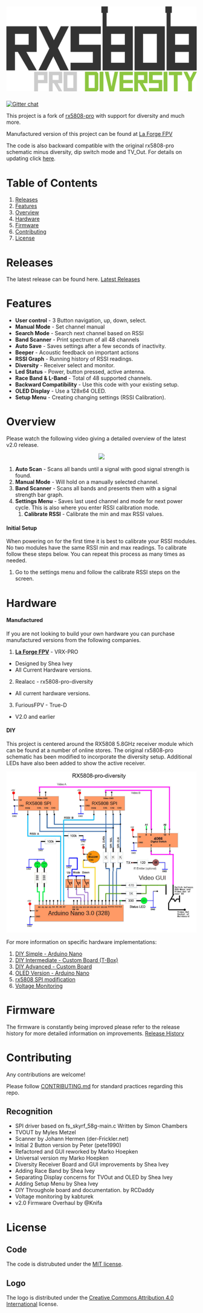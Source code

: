 # ![Logo](media/logo.png)

[![Gitter chat](https://badges.gitter.im/gitterHQ/gitter.png)](https://gitter.im/rx5808-pro-diversity/)

This project is a fork of [rx5808-pro](https://code.google.com/p/rx5808-pro/) with support for diversity and much more.

Manufactured version of this project can be found at [La Forge FPV](www.laforgefpv.com)

The code is also backward compatible with the original rx5808-pro schematic minus diversity, dip switch mode and TV_Out. For details on updating click [here](/docs/diy-arduino-nano.md).

# Table of Contents
1. [Releases](#releases)
2. [Features](#features)
3. [Overview](#overview)
4. [Hardware](#hardware)
5. [Firmware](#firmware)
6. [Contributing](#contributing)
7. [License](#license)


# Releases
The latest release can be found here. [Latest Releases](/releases)

# Features
- **User control** - 3 Button navigation, up, down, select.
- **Manual Mode** - Set channel manual
- **Search Mode** - Search next channel based on RSSI
- **Band Scanner** - Print spectrum of all 48 channels
- **Auto Save** - Saves settings after a few seconds of inactivity.
- **Beeper** - Acoustic feedback on important actions
- **RSSI Graph** - Running history of RSSI readings.
- **Diversity** - Receiver select and monitor.
- **Led Status** - Power, button pressed, active antenna.
- **Race Band & L-Band** - Total of 48 supported channels.
- **Backward Compatibility** - Use this code with your existing setup.
- **OLED Display** - Use a 128x64 OLED.
- **Setup Menu** - Creating changing settings (RSSI Calibration).

# Overview
Please watch the following video giving a detailed overview of the latest v2.0 release.

<p align="center">
    <a href="https://www.youtube.com/watch?v=PRY-XF2qSRU"><img src="https://img.youtube.com/vi/PRY-XF2qSRU/0.jpg"></a>
</p>

1. **Auto Scan** - Scans all bands until a signal with good signal strength is found.
2. **Manual Mode** - Will hold on a manually selected channel.
3. **Band Scanner** - Scans all bands and presents them with a signal strength bar graph.
5. **Settings Menu** - Saves last used channel and mode for next power cycle. This is also where you enter RSSI calibration mode.
    1. **Calibrate RSSI** - Calibrate the min and max RSSI values.


#### Initial Setup
When powering on for the first time it is best to calibrate your RSSI modules. No two modules have the same RSSI min and max readings. To calibrate follow these steps below. You can repeat this process as many times as needed.

1. Go to the settings menu and follow the calibrate RSSI steps on the screen.

# Hardware
#### Manufactured
If you are not looking to build your own hardware you can purchase manufactured versions from the following companies.

1. **[La Forge FPV](http://www.laforgefpv.com/vrx-pro)** - VRX-PRO
  - Designed by Shea Ivey
  - All Current Hardware versions.
2. Realacc - rx5808-pro-diversity
  - All current hardware versions.
3. FuriousFPV - True-D
  - V2.0 and earlier

#### DIY

This project is centered around the RX5808 5.8GHz receiver module which can be found at a number of online stores. The original rx5808-pro schematic has been modified to incorporate the diversity setup. Additional LEDs have also been added to show the active receiver.

![diversity simple schematic](docs/img/rx5808-pro-diversity-schematic-simple.jpg)

For more information on specific hardware implementations:

1. [DIY Simple - Arduino Nano](/docs/diy-arduino-nano.md)
1. [DIY Intermediate - Custom Board (T-Box)](/docs/diy-through-hole-board.md)
2. [DIY Advanced - Custom Board](/docs/diy-custom-board.md)
1. [OLED Version - Arduino Nano](/docs/oled-arduino-nano.md)
3. [rx5808 SPI modification](/docs/rx5808-spi-mod.md)
6. [Voltage Monitoring](/docs/voltage-monitoring.md)

# Firmware
The firmware is constantly being improved please refer to the release history for more detailed information on improvements.
[Release History](/releases)

# Contributing
Any contributions are welcome!

Please follow [CONTRIBUTING.md](CONTRIBUTING.md) for standard practices regarding this repo.


## Recognition
- SPI driver based on fs_skyrf_58g-main.c Written by Simon Chambers
- TVOUT by Myles Metzel
- Scanner by Johann Hermen (der-Frickler.net)
- Initial 2 Button version by Peter (pete1990)
- Refactored and GUI reworked by Marko Hoepken
- Universal version my Marko Hoepken
- Diversity Receiver Board and GUI improvements by Shea Ivey
- Adding Race Band by Shea Ivey
- Separating Display concerns for TVOut and OLED by Shea Ivey
- Adding Setup Menu by Shea Ivey
- DIY Throughole board and documentation. by RCDaddy
- Voltage monitoring by kabturek
- v2.0 Firmware Overhaul by @Knifa

# License
## Code
The code is distrubuted under the [MIT license](LICENSE.md).

## Logo
The logo is distributed under the [Creative Commons Attribution 4.0 International](http://creativecommons.org/licenses/by/4.0/) license.
